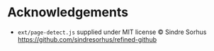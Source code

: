 
# Acknowledgements

- `ext/page-detect.js` supplied under MIT license © Sindre Sorhus
   https://github.com/sindresorhus/refined-github


